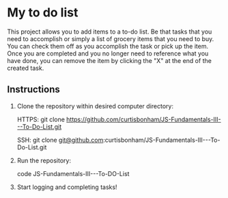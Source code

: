 # My to do list

This project allows you to add items to a to-do list. Be that tasks that you need to accomplish or simply a list of grocery items that you need to buy. You can check them off as you accomplish the task or pick up the item. Once you are completed and you no longer need to reference what you have done, you can remove the item by clicking the "X" at the end of the created task.

## Instructions

1. Clone the repository within desired computer directory:

    HTTPS: git clone https://github.com/curtisbonham/JS-Fundamentals-III---To-Do-List.git

    SSH: git clone git@github.com:curtisbonham/JS-Fundamentals-III---To-Do-List.git

 2. Run the repository:

    code JS-Fundamentals-III---To-DO-List

3. Start logging and completing tasks!